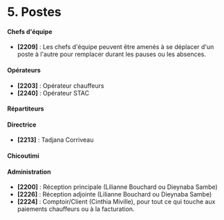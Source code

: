 # 5. Postes

#### Chefs d'équipe

* **\[2209]** : Les chefs d'équipe peuvent être amenés à se déplacer d'un poste à l'autre pour remplacer durant les pauses ou les absences.

#### Opérateurs

* **\[2203]** : Opérateur chauffeurs
* **\[2240]** : Opérateur STAC

#### Répartiteurs

#### Directrice

* **\[2213]** : Tadjana Corriveau

#### Chicoutimi

#### Administration

* **\[2200]** : Réception principale (Lilianne Bouchard ou Dieynaba Sambe)
* **\[2226]** : Réception adjointe (Lilianne Bouchard ou Dieynaba Sambe)
* **\[2224]** : Comptoir/Client (Cinthia Miville), pour tout ce qui touche aux paiements chauffeurs ou à la facturation.
